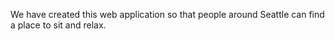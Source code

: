 We have created this web application so that people around Seattle can find a place to sit and relax. 
